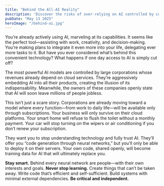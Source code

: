 ```yaml
---
title: "Behind the All-AI Reality"
description: 'Discover the risks of over-relying on AI controlled by corporations. Learn why you should keep learning, write self-sufficient code, and build systems with minimal dependencies to stay critical and independent in an AI-driven world.'
pubDate: "May 13 2025"
heroImage: "/behind-ai.jpg"
---
```


You’re already actively using AI, marveling at its capabilities. It seems like the perfect tool—assisting with work, creativity, and decision-making. You’re making plans to integrate it even more into your life, delegating ever more tasks to it. But have you ever considered what’s behind this convenient technology? What happens if one day access to AI is simply cut off?

The most powerful AI models are controlled by large corporations whose revenues already depend on cloud services. They’re aggressively embedding AI into all their products, creating the illusion of its indispensability. Meanwhile, the owners of these companies openly state that AI will soon leave millions of people jobless.

This isn’t just a scare story. Corporations are already moving toward a model where every function—from work to daily life—will be available only through subscriptions. Your business will only survive on their cloud platforms. Your smart home will refuse to flush the toilet without a monthly payment. Your car will stop turning on the wipers or air conditioning if you don’t renew your subscription.

They want you to stop understanding technology and fully trust AI. They’ll offer you “code generation through neural networks,” but you’ll only be able to deploy it on their servers. Your own code, shared openly, will become training data for AI that will ultimately replace you.

**Stay smart.** Behind every neural network are people—with their own interests and goals. **Never stop learning.** Create things that can’t be taken away. Write code that’s efficient and self-sufficient. Build systems with minimal external dependencies. **Be critical and independent.**
